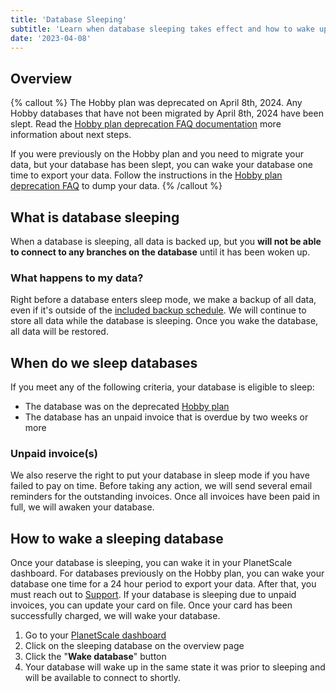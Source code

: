 ```yaml
---
title: 'Database Sleeping'
subtitle: 'Learn when database sleeping takes effect and how to wake up a sleeping database.'
date: '2023-04-08'
---
```


## Overview

{% callout %}
The Hobby plan was deprecated on April 8th, 2024. Any Hobby databases that have not been migrated by April 8th, 2024 have been slept. Read the [Hobby plan deprecation FAQ documentation](/docs/concepts/hobby-plan-deprecation-faq) more information about next steps.

If you were previously on the Hobby plan and you need to migrate your data, but your database has been slept, you can wake your database one time to export your data. Follow the instructions in the [Hobby plan deprecation FAQ](/docs/concepts/hobby-plan-deprecation-faq) to dump your data.
{% /callout %}

## What is database sleeping

When a database is sleeping, all data is backed up, but you **will not be able to connect to any branches on the database** until it has been woken up.

### What happens to my data?

Right before a database enters sleep mode, we make a backup of all data, even if it's outside of the [included backup schedule](/docs/concepts/back-up-and-restore). We will continue to store all data while the database is sleeping. Once you wake the database, all data will be restored.

## When do we sleep databases

If you meet any of the following criteria, your database is eligible to sleep:

- The database was on the deprecated [Hobby plan](/docs/concepts/hobby-plan-deprecation-faq)
- The database has an unpaid invoice that is overdue by two weeks or more

### Unpaid invoice(s)

We also reserve the right to put your database in sleep mode if you have failed to pay on time. Before taking any action, we will send several email reminders for the outstanding invoices. Once all invoices have been paid in full, we will awaken your database.

## How to wake a sleeping database

Once your database is sleeping, you can wake it in your PlanetScale dashboard. For databases previously on the Hobby plan, you can wake your database one time for a 24 hour period to export your data. After that, you must reach out to [Support](/contact). If your database is sleeping due to unpaid invoices, you can update your card on file. Once your card has been successfully charged, we will wake your database.

1. Go to your [PlanetScale dashboard](https://app.planetscale.com)
2. Click on the sleeping database on the overview page
3. Click the "**Wake database**" button
4. Your database will wake up in the same state it was prior to sleeping and will be available to connect to shortly.
